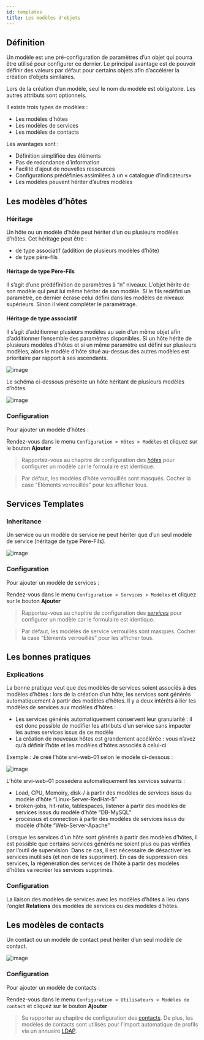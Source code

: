 ```yaml
---
id: templates
title: Les modèles d'objets
---
```


## Définition

Un modèle est une pré-configuration de paramètres d’un objet qui pourra être
utilisé pour configurer ce dernier. Le principal avantage est de pouvoir définir
des valeurs par défaut pour certains objets afin d’accélérer la création
d’objets similaires.

Lors de la création d’un modèle, seul le nom du modèle est obligatoire. Les
autres attributs sont optionnels.

Il existe trois types de modèles :

  - Les modèles d’hôtes
  - Les modèles de services
  - Les modèles de contacts

Les avantages sont :

  - Définition simplifiée des éléments
  - Pas de redondance d’information
  - Facilité d’ajout de nouvelles ressources
  - Configurations prédéfinies assimilées à un « catalogue d’indicateurs»
  - Les modèles peuvent hériter d’autres modèles

## Les modèles d’hôtes

### Héritage

Un hôte ou un modèle d’hôte peut hériter d’un ou plusieurs modèles d’hôtes. Cet
héritage peut être :

  - de type associatif (addition de plusieurs modèles d’hôte)
  - de type père-fils

#### Héritage de type Père-Fils

Il s’agit d’une prédéfinition de paramètres à “n” niveaux. L’objet hérite de son
modèle qui peut lui même hériter de son modèle. Si le fils redéfini un
paramètre, ce dernier écrase celui défini dans les modèles de niveaux
supérieurs. Sinon il vient compléter le paramétrage.

#### Héritage de type associatif

Il s’agit d’additionner plusieurs modèles au sein d’un même objet afin
d’additionner l’ensemble des paramètres disponibles. Si un hôte hérite de
plusieurs modèles d’hôtes et si un même paramètre est défini sur plusieurs
modèles, alors le modèle d’hôte situé au-dessus des autres modèles est
prioritaire par rapport à ses ascendants.

![image](../assets/configuration/09hostmodels.png)

Le schéma ci-dessous présente un hôte héritant de plusieurs modèles d’hôtes.

![image](../assets/configuration/09hostmodelsheritage.png)

### Configuration

Pour ajouter un modèle d’hôtes :

Rendez-vous dans le menu `Configuration > Hôtes > Modèles` et cliquez sur
le bouton **Ajouter**

> Rapportez-vous au chapitre de configuration des
> *[hôtes](basic-objects/hosts.md)* pour configurer un modèle car le
> formulaire est identique.

> Par défaut, les modèles d’hôte verrouillés sont masqués. Cocher la case
> “Eléments verrouillés” pour les afficher tous.

## Services Templates

### Inheritance

Un service ou un modèle de service ne peut hériter que d’un seul modèle de
service (héritage de type Père-Fils).

![image](../assets/configuration/09heritageservice.png)

### Configuration

Pour ajouter un modèle de services :

Rendez-vous dans le menu `Configuration > Services > Modèles` et cliquez
sur le bouton **Ajouter**

> Rapportez-vous au chapitre de configuration des
> *[services](basic-objects/services.md)* pour configurer un modèle car le
> formulaire est identique.

> Par défaut, les modèles de service verrouillés sont masqués. Cocher la case
> “Eléments verrouillés” pour les afficher tous.

## Les bonnes pratiques

### Explications

La bonne pratique veut que des modèles de services soient associés à des modèles
d’hôtes : lors de la création d’un hôte, les services sont générés
automatiquement à partir des modèles d’hôtes. Il y a deux intérêts à lier les
modèles de services aux modèles d’hôtes :

  - Les services générés automatiquement conservent leur granularité : il est
    donc possible de modifier les attributs d’un service sans impacter les
    autres services issus de ce modèle
  - La création de nouveaux hôtes est grandement accélérée : vous n’avez qu’à
    définir l’hôte et les modèles d’hôtes associés à celui-ci

Exemple : Je créé l’hôte srvi-web-01 selon le modèle ci-dessous :

![image](../assets/configuration/09hostexemple.png)

L’hôte srvi-web-01 possèdera automatiquement les services suivants :

  - Load, CPU, Memoiry, disk-/ à partir des modèles de services issus du modèle
    d’hôte “Linux-Server-RedHat-5”
  - broken-jobs, hit-ratio, tablespaces, listener à partir des modèles de
    services issus du modèle d’hôte “DB-MySQL”
  - processus et connection à partir des modèles de services issus du modèle
    d’hôte “Web-Server-Apache”

Lorsque les services d’un hôte sont générés à partir des modèles d’hôtes, il est
possible que certains services générés ne soient plus ou pas vérifiés par
l’outil de supervision. Dans ce cas, il est nécessaire de désactiver les
services inutilisés (et non de les supprimer). En cas de suppression des
services, la régénération des services de l’hôte à partir des modèles d’hôtes va
recréer les services supprimés.

### Configuration

La liaison des modèles de services avec les modèles d’hôtes a lieu dans l’onglet
**Relations** des modèles de services ou des modèles d’hôtes.

## Les modèles de contacts

Un contact ou un modèle de contact peut hériter d’un seul modèle de contact.

![image](../assets/configuration/09contactmodel.png)

### Configuration

Pour ajouter un modèle de contacts :

Rendez-vous dans le menu `Configuration > Utilisateurs > Modèles de contact` et
cliquez sur le bouton **Ajouter**

> Se rapporter au chapitre de configuration des
> [contacts](basic-objects/contacts.md). De plus, les modèles de contacts
> sont utilisés pour l’import automatique de profils via un annuaire
> [LDAP](../administration/parameters/ldap.md).
